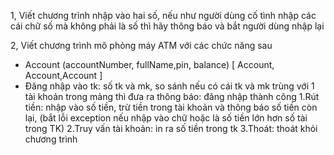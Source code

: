 1, Viết chương trình nhập vào hai số,
nếu như người dùng cố tình nhập các cái chữ số mà không phải là số thì hãy thông báo và bắt người dùng nhập lại

2, Viết chương trình mô phỏng máy ATM với các chức năng sau 
   - Account (accountNumber, fullName,pin, balance)
   [
      Account, Account,Account
   ]
   - Đăng nhập vào tk: số tk và mk, so sánh nếu có cái tk và mk trùng với 1 tài khoản trong mảng thì đưa ra thông báo: đăng nhập thành công
    1.Rút tiền: nhập vào số tiền, trừ tiền trong tài khoản và thông báo số tiền còn lại, (bắt lỗi exception nếu nhập vào chữ hoặc là số tiền lớn hơn số tài trong TK)
    2.Truy vấn tài khoản: in ra số tiền trong tk 
    3.Thoát: thoát khỏi chương trình